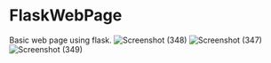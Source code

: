 # FlaskWebPage
Basic web page using flask.
![Screenshot (348)](https://github.com/bhupendra1610/FlaskWebPage/assets/83813377/09c0dac1-5aae-4561-b334-8f2fb3e34568)
![Screenshot (347)](https://github.com/bhupendra1610/FlaskWebPage/assets/83813377/ae3f9833-d262-484f-86e3-84efbe9750ec)
![Screenshot (349)](https://github.com/bhupendra1610/FlaskWebPage/assets/83813377/d3a946de-ae1c-4c47-bbda-085b15a3c512)

